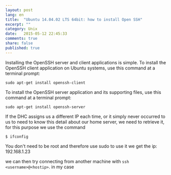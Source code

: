 ```yaml
---
layout: post
lang: en
title:  "Ubuntu 14.04.02 LTS 64bit: how to install Open SSH"
excerpt: ""
category: Unix
date:   2015-05-12 22:45:33
comments: true
share: false
published: true
---
```


Installing the OpenSSH server and client applications is simple. To install the OpenSSH client application on Ubuntu systems, use this command at a terminal prompt:

```
sudo apt-get install openssh-client
```

To install the OpenSSH server application and its supporting files, use this command at a terminal prompt:

```
sudo apt-get install openssh-server
```

If the DHC assigns us a different IP each time, or it simply never occurred to us to need to know this detail about our home server, we need to retrieve it, for this purpose we use the command

```
$ ifconfig 
```

You don't need to be root and therefore use sudo to use it
we get the ip: 192.168.1.23

we can then try connecting from another machine with `ssh <username>@<hostip>`.
in my case

